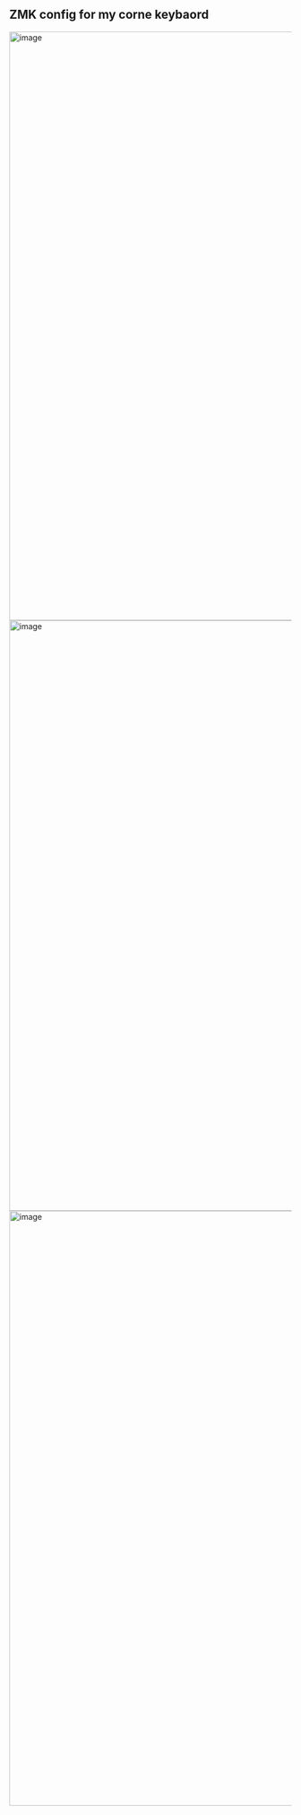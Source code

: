 ## ZMK config for my corne keybaord

<img width="1051" alt="image" src="https://user-images.githubusercontent.com/354473/222931947-1e3cb17a-655a-4375-9981-142fdda0c6a0.png">
<img width="1054" alt="image" src="https://user-images.githubusercontent.com/354473/222931987-d7b45ad8-8830-4dd6-b1ac-2b96c2037cf2.png">
<img width="1062" alt="image" src="https://user-images.githubusercontent.com/354473/222931997-11b8b1b5-8664-4233-ad49-244faeec5f7a.png">
